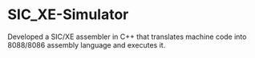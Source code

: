 # SIC_XE-Simulator
 Developed a SIC/XE assembler in C++ that translates machine code into 8088/8086 assembly language and executes it. 

